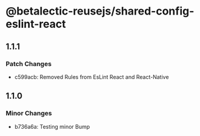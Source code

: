 # @betalectic-reusejs/shared-config-eslint-react

## 1.1.1

### Patch Changes

- c599acb: Removed Rules from EsLint React and React-Native

## 1.1.0

### Minor Changes

- b736a6a: Testing minor Bump
